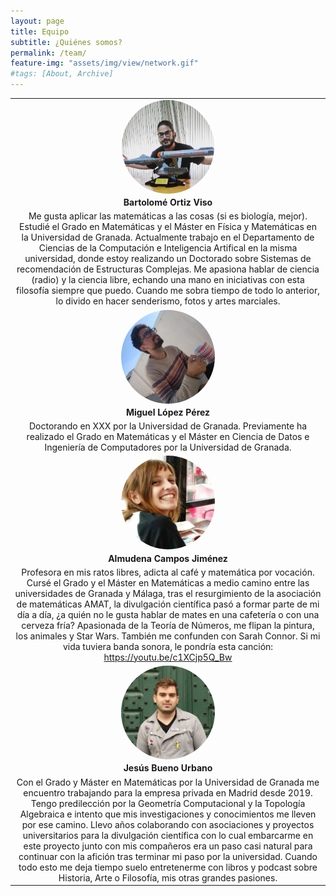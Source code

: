 ```yaml
---
layout: page
title: Equipo
subtitle: ¿Quiénes somos?
permalink: /team/
feature-img: "assets/img/view/network.gif"
#tags: [About, Archive]
---
```

<style>
#avatar {border-radius: 50%;}
table {width: 100%; margin: 0 auto; border-color: white}
tr {border-color: white}
td {text-align: center; vertical-align: middle; border-color: white}
td.center {text-align: center; vertical-align: middle;}
</style>

<table>
<tr><td>
<a href="https://twitter.com/bortizmath" target="_blank"><img id="avatar" src="https://raw.githubusercontent.com/thefluxions/thefluxions.github.io/master/assets/img/avatars/profile_bart.jpg" height="150" align="center"></a>
</td></tr>
<tr><td>
<b>Bartolomé Ortiz Viso</b>
</td></tr>
<tr><td>
Me gusta aplicar las matemáticas a las cosas (si es biología, mejor). Estudié el Grado en Matemáticas y el Máster en Física y Matemáticas en la Universidad de Granada. Actualmente trabajo en el Departamento de Ciencias de la Computación e Inteligencia Artifical en la misma universidad, donde estoy realizando un Doctorado sobre Sistemas de recomendación de Estructuras Complejas. Me apasiona hablar de ciencia (radio) y la ciencia libre, echando una mano en iniciativas con esta filosofía siempre que puedo. Cuando me sobra tiempo de todo lo anterior, lo divido en hacer senderismo, fotos y artes marciales. 
</td></tr>
<tr><td>
<a href="https://twitter.com/wizmik12" target="_blank"><img id="avatar" src="https://raw.githubusercontent.com/thefluxions/thefluxions.github.io/master/assets/img/avatars/profile_mike.jpg" height="150" align="center"></a>
</td></tr>
<tr><td>
<b>Miguel López Pérez</b>
</td></tr>
<tr><td>
Doctorando en XXX por la Universidad de Granada. Previamente ha realizado el Grado en Matemáticas y el Máster en Ciencia de Datos e Ingeniería de Computadores por la Universidad de Granada.
</td></tr>
<tr><td>
<a href="https://instagram.com/alexsrndpty" target="_blank"><img id="avatar" src="https://raw.githubusercontent.com/thefluxions/thefluxions.github.io/master/assets/img/avatars/profile_almu.jpg" height="150" align="center"></a>
</td></tr>
<tr><td>
<b>Almudena Campos Jiménez</b>
</td></tr>
<tr><td>
Profesora en mis ratos libres, adicta al café y matemática por vocación. Cursé el Grado y el Máster en Matemáticas a medio camino entre las universidades de Granada y Málaga, tras el resurgimiento de la asociación de matemáticas AMAT, la divulgación científica pasó a formar parte de mi día a día, ¿a quién no le gusta hablar de mates en una cafetería o con una cerveza fría? Apasionada de la Teoría de Números, me flipan la pintura, los animales y Star Wars. También me confunden con Sarah Connor. Si mi vida tuviera banda sonora, le pondría esta canción: <a href="https://youtu.be/c1XCjp5Q_Bw">https://youtu.be/c1XCjp5Q_Bw</a>
</td></tr>
<tr><td>
<a href="https://twitter.com/buenourbano" target="_blank"><img id="avatar" src="https://raw.githubusercontent.com/thefluxions/thefluxions.github.io/master/assets/img/avatars/profile_yis.jpg" height="150" align="center"></a>
</td></tr>
<tr><td>
<b>Jesús Bueno Urbano</b>
</td></tr>
<tr><td>
Con el Grado y Máster en Matemáticas por la Universidad de Granada me encuentro trabajando para la empresa privada en Madrid desde 2019. Tengo predilección por la Geometría Computacional y la Topología Algebraica e intento que mis investigaciones y conocimientos me lleven por ese camino. Llevo años colaborando con asociaciones y proyectos universitarios para la divulgación científica con lo cual embarcarme en este proyecto junto con mis compañeros era un paso casi natural para continuar con la afición tras terminar mi paso por la universidad. Cuando todo esto me deja tiempo suelo entretenerme con libros y podcast sobre Historia, Arte o Filosofía, mis otras grandes pasiones.
</td></tr>
</table>
